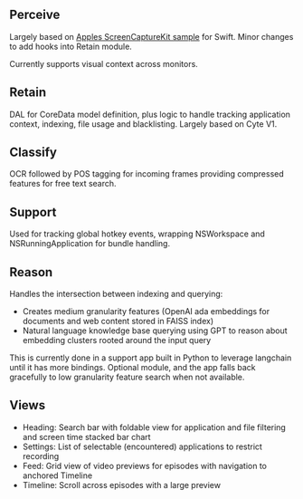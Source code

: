 
## Perceive

Largely based on [Apples ScreenCaptureKit sample](https://developer.apple.com/documentation/screencapturekit/capturing_screen_content_in_macos) for Swift. Minor changes to add hooks into Retain module.

Currently supports visual context across monitors.

## Retain

DAL for CoreData model definition, plus logic to handle tracking application context, indexing, file usage and blacklisting. Largely based on Cyte V1.

## Classify

OCR followed by POS tagging for incoming frames providing compressed features for free text search.

## Support

Used for tracking global hotkey events, wrapping NSWorkspace and NSRunningApplication for bundle handling.

## Reason

Handles the intersection between indexing and querying: 
- Creates medium granularity features (OpenAI ada embeddings for documents and web content stored in FAISS index)
- Natural language knowledge base querying using GPT to reason about embedding clusters rooted around the input query

This is currently done in a support app built in Python to leverage langchain until it has more bindings.
Optional module, and the app falls back gracefully to low granularity feature search when not available.

## Views

- Heading: Search bar with foldable view for application and file filtering and screen time stacked bar chart
- Settings: List of selectable (encountered) applications to restrict recording
- Feed: Grid view of video previews for episodes with navigation to anchored Timeline
- Timeline: Scroll across episodes with a large preview
